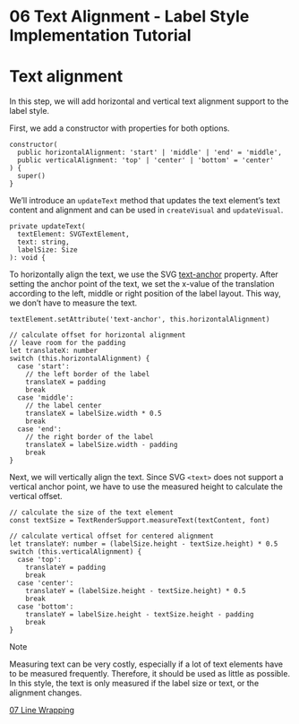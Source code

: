<!--
 //////////////////////////////////////////////////////////////////////////////
 // @license
 // This file is part of yFiles for HTML 2.6.
 // Use is subject to license terms.
 //
 // Copyright (c) 2000-2023 by yWorks GmbH, Vor dem Kreuzberg 28,
 // 72070 Tuebingen, Germany. All rights reserved.
 //
 //////////////////////////////////////////////////////////////////////////////
-->
# 06 Text Alignment - Label Style Implementation Tutorial

# Text alignment

In this step, we will add horizontal and vertical text alignment support to the label style.

First, we add a constructor with properties for both options.

```
constructor(
  public horizontalAlignment: 'start' | 'middle' | 'end' = 'middle',
  public verticalAlignment: 'top' | 'center' | 'bottom' = 'center'
) {
  super()
}
```

We’ll introduce an `updateText` method that updates the text element’s text content and alignment and can be used in `createVisual` and `updateVisual`.

```
private updateText(
  textElement: SVGTextElement,
  text: string,
  labelSize: Size
): void {
```

To horizontally align the text, we use the SVG [text-anchor](https://developer.mozilla.org/docs/Web/SVG/Attribute/text-anchor) property. After setting the anchor point of the text, we set the x-value of the translation according to the left, middle or right position of the label layout. This way, we don’t have to measure the text.

```
textElement.setAttribute('text-anchor', this.horizontalAlignment)

// calculate offset for horizontal alignment
// leave room for the padding
let translateX: number
switch (this.horizontalAlignment) {
  case 'start':
    // the left border of the label
    translateX = padding
    break
  case 'middle':
    // the label center
    translateX = labelSize.width * 0.5
    break
  case 'end':
    // the right border of the label
    translateX = labelSize.width - padding
    break
}
```

Next, we will vertically align the text. Since SVG `<text>` does not support a vertical anchor point, we have to use the measured height to calculate the vertical offset.

```
// calculate the size of the text element
const textSize = TextRenderSupport.measureText(textContent, font)

// calculate vertical offset for centered alignment
let translateY: number = (labelSize.height - textSize.height) * 0.5
switch (this.verticalAlignment) {
  case 'top':
    translateY = padding
    break
  case 'center':
    translateY = (labelSize.height - textSize.height) * 0.5
    break
  case 'bottom':
    translateY = labelSize.height - textSize.height - padding
    break
}
```

Note

Measuring text can be very costly, especially if a lot of text elements have to be measured frequently. Therefore, it should be used as little as possible. In this style, the text is only measured if the label size or text, or the alignment changes.

[07 Line Wrapping](../../tutorial-style-implementation-label/07-line-wrapping/index.html)
